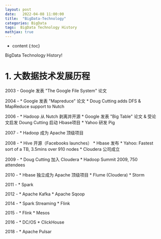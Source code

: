 ```yaml
---
layout: post
date:   2022-04-08 11:00:00
title:  "BigData-Technology"
categories: BigData
tags:  BigData Technology History
mathjax: true
---
```


* content
{:toc}

BigData Technology History!

# 1. 大数据技术发展历程
2003 - Google 发表 "The Google File System" 论文

2004 - * Google 发表 "Mapreduce" 论文
       * Doug Cutting adds DFS & MapReduce support to Nutch

2006 - * Hadoop 从 Nutch 剥离并开源
       * Google 发表 "Big Table" 论文 & 受论文启发 Doung Cutting 启动 Hbase项目
       * Yahoo 研发 Pig

2007 - * Hadoop 成为 Apache 顶级项目

2008 - * Hive 开源（Facebooks launches）
       * Hbase 发布
       * Yahoo: Fastest sort of a TB, 3.5mins over 910 nodes
       * Cloudera 公司成立

2009 - * Doug Cutting 加入 Cloudera
       * Hadoop Summit 2009, 750 attendees

2010 - * Hbase 独立成为 Apache 顶级项目
       * Flume (Cloudera)
       * Storm

2011 - * Spark

2012 - * Apache Kafka
       * Apache Sqoop

2014 - * Spark Streaming
       * Flink

2015 - * Flink
       * Mesos

2016 - * DC/OS
       * ClickHouse

2018 - * Apache Pulsar
